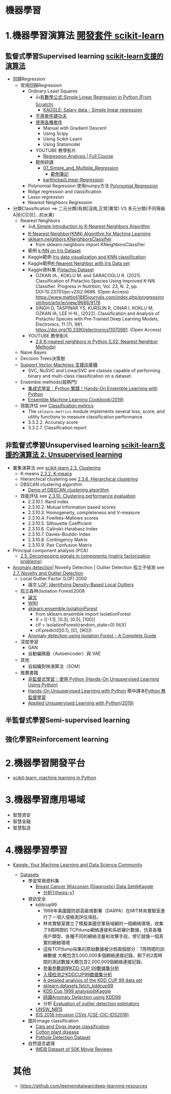 # 機器學習


# 1.機器學習演算法 [開發套件 scikit-learn](https://scikit-learn.org/stable/)

## 監督式學習Supervised learning  [scikit-learn支援的演算法](https://scikit-learn.org/stable/supervised_learning.html#supervised-learning)
- 回歸Regression  
  - 常用回歸Regression
    - Ordinary Least Squares
      - 👍[有數學公式:Simple Linear Regression in Python (From Scratch)](https://www.kaggle.com/datasets/karthickveerakumar/salary-data-simple-linear-regression)
        - [KAGGLE: Salary data - Simple linear regression](https://www.kaggle.com/datasets/karthickveerakumar/salary-data-simple-linear-regression) 
      - [不用套件硬功夫](https://github.com/m0-k1/Linear-Regression_model)
      - [使用各種套件](https://github.com/tatwan/Linear-Regression-Implementation-in-Python)
        - Manual with Gradient Descent
        - Using Scipy
        - Using Scikit-Learn
        - Using Statsmodel
      - YOUTUBE 教學影片
        - [Regression Analysis | Full Course](https://www.youtube.com/watch?v=0m-rs2M7K-Y) 
      - 範例研讀
        - [07_Simple_and_Multiple_Regression](https://github.com/sandipanpaul21/Machine-Learning-in-Python-Code/blob/master/07_Simple_and_Multiple_Regression.ipynb) 
          - [範例筆記](https://github.com/sandipanpaul21/ML-Notes-Daywise)
        - [karthickai/Linear-Regression](https://github.com/karthickai/Linear-Regression) 
    - Polynomial Regression 使用numpy方法 [Polynomial Regression](https://www.w3schools.com/python/python_ml_polynomial_regression.asp)
    - Ridge regression and classification
    - Lasso regression
    - Nearest Neighbors Regression 
- 分類Classification ==> 二元分類(有病|沒病,正常|異常) VS 多元分類(不同等級A|B|C|D|E|...的水果)
  - Nearest Neighbors
    - 👍[A Simple Introduction to K-Nearest Neighbors Algorithm](https://towardsdatascience.com/a-simple-introduction-to-k-nearest-neighbors-algorithm-b3519ed98e)
    - [K-Nearest Neighbor(KNN) Algorithm for Machine Learning](https://www.javatpoint.com/k-nearest-neighbor-algorithm-for-machine-learning)
    - [sklearn.neighbors.KNeighborsClassifier](https://scikit-learn.org/stable/modules/generated/sklearn.neighbors.KNeighborsClassifier.html)
      - from sklearn.neighbors import KNeighborsClassifier  
    - 範例 [k-NN on Iris Dataset](https://towardsdatascience.com/k-nn-on-iris-dataset-3b827f2591e)
    - Kaggle範例 [Iris data visualization and KNN classification](https://www.kaggle.com/code/skalskip/iris-data-visualization-and-knn-classification)
    - Kaggle範例[K-Nearest Neighbor with Iris Data set](https://www.kaggle.com/code/susree64/k-nearest-neighbor-with-iris-data-set/notebook)
    - Kaggle資料集 [Pistachio Dataset](https://www.kaggle.com/datasets/muratkokludataset/pistachio-dataset)
      - OZKAN IA., KOKLU M. and SARACOGLU R. (2021). Classification of Pistachio Species Using Improved K-NN Classifier. Progress in Nutrition, Vol. 23, N. 2, pp. DOI:10.23751/pn.v23i2.9686. (Open Access) https://www.mattioli1885journals.com/index.php/progressinnutrition/article/view/9686/9178
      - SINGH D, TASPINAR YS, KURSUN R, CINAR I, KOKLU M, OZKAN IA, LEE H-N., (2022). Classification and Analysis of Pistachio Species with Pre-Trained Deep Learning Models, Electronics, 11 (7), 981. https://doi.org/10.3390/electronics11070981. (Open Access) 
    - YOUTUBE 教學影片
      - [2.6 K-nearest neighbors in Python (L02: Nearest Neighbor Methods)](https://www.youtube.com/watch?v=PtjeiDpHss8)
  - Naive Bayes
  - Decision Trees決策樹
  - [Support Vector Machines 支援向量機](https://scikit-learn.org/stable/modules/svm.html#support-vector-machines)
    - SVC, NuSVC and LinearSVC are classes capable of performing binary and multi-class classification on a dataset.
  - Ensemble methods(超熱門)
    - [集成式學習：Python 實踐！Hands-On Ensemble Learning with Python](https://www.tenlong.com.tw/products/9789863126942?list_name=srh)
    - [Ensemble Machine Learning Cookbook(2019)](https://www.tenlong.com.tw/products/9781789136609?list_name=srh)
  - 效能評估 see [Classification metrics]()
    - The `sklearn.metrics` module implements several loss, score, and utility functions to measure classification performance
    - 3.3.2.2. Accuracy score
    - 3.3.2.7. Classification report
## 非監督式學習Unsupervised learning [scikit-learn支援的演算法 2. Unsupervised learning](https://scikit-learn.org/stable/unsupervised_learning.html)
- 叢集演算法 see [scikit-learn 2.3. Clustering]()
  - K-means [2.3.2. K-means](https://scikit-learn.org/stable/modules/clustering.html#k-means)
  - Hierarchical clustering see [2.3.6. Hierarchical clustering]()
  - DBSCAN clustering algorithm
    - [Demo of DBSCAN clustering algorithm](https://scikit-learn.org/stable/auto_examples/cluster/plot_dbscan.html#sphx-glr-auto-examples-cluster-plot-dbscan-py)
  - 效能評估 see [2.3.10. Clustering performance evaluation]()
    - 2.3.10.1. Rand index
    - 2.3.10.2. Mutual Information based scores
    - 2.3.10.3. Homogeneity, completeness and V-measure
    - 2.3.10.4. Fowlkes-Mallows scores
    - 2.3.10.5. Silhouette Coefficient
    - 2.3.10.6. Calinski-Harabasz Index
    - 2.3.10.7. Davies-Bouldin Index
    - 2.3.10.8. Contingency Matrix
    - 2.3.10.9. Pair Confusion Matrix
- Principal component analysis (PCA)
  - [2.5. Decomposing signals in components (matrix factorization problems)](https://scikit-learn.org/stable/modules/decomposition.html)
- [Anomaly detection](https://en.wikipedia.org/wiki/Anomaly_detection)|  Novelty Detection | Outlier Detection 孤立子偵測 see [2.7. Novelty and Outlier Detection](https://scikit-learn.org/stable/modules/outlier_detection.html)
  - Local Outlier Factor (LOF) 2000
    - 論文 [LOF: Identifying Density-Based Local Outliers ](https://www.dbs.ifi.lmu.de/Publikationen/Papers/LOF.pdf) 
  - 孤立森林(Isolation Forest)2008 
    - [論文](https://cs.nju.edu.cn/zhouzh/zhouzh.files/publication/icdm08b.pdf?q=isolation-forest)
    - [WIKI](https://en.wikipedia.org/wiki/Isolation_forest) 
    - [sklearn.ensemble.IsolationForest](https://scikit-learn.org/stable/modules/generated/sklearn.ensemble.IsolationForest.html)
      - from sklearn.ensemble import IsolationForest
      - X = [[-1.1], [0.3], [0.5], [100]]
      - clf = IsolationForest(random_state=0).fit(X)
      - clf.predict([[0.1], [0], [90]])
    - [Anomaly detection using Isolation Forest – A Complete Guide](https://www.analyticsvidhya.com/blog/2021/07/anomaly-detection-using-isolation-forest-a-complete-guide/)
  - 深度學習
    - GAN 
    - 自動編碼器（Autoencoder）與 VAE
  - 其他
    - 自組織對映演算法（SOM） 
  - 推薦書籍
    - [非監督式學習｜使用 Python (Hands-On Unsupervised Learning Using Python)](https://www.tenlong.com.tw/products/9789865024062?list_name=srh)
    - [Hands-On Unsupervised Learning with Python](https://www.tenlong.com.tw/products/9781789348279?list_name=srh) 簡中譯本[Python 無監督學習](https://www.tenlong.com.tw/products/9787115540720?list_name=srh)
    - [Applied Unsupervised Learning with Python(2019)](https://www.tenlong.com.tw/products/9781789952292?list_name=srh) 

## 半監督式學習Semi-supervised learning

## 強化學習Reinforcement learning

# 2.機器學習開發平台 
- [scikit-learn: machine learning in Python](https://scikit-learn.org/)

# 3.機器學習應用場域
- 智慧資安
- 智慧金融
- 智慧製造

# 4.機器學習學習
- [Kaggle: Your Machine Learning and Data Science Community](https://www.kaggle.com/)
  - [Datasets](https://www.kaggle.com/) 
    - 學習常用資料集
      - [Breast Cancer Wisconsin (Diagnostic) Data Set@Kaggle](https://www.kaggle.com/datasets/uciml/breast-cancer-wisconsin-data/code)
        - [分析1:thesis-v1](https://www.kaggle.com/code/ahsanadiba/thesis-v1/notebook) 
    - 資訊安全
      - kddcup99
        - 1998年美國國防部高級規劃署（DARPA）在MIT林肯實驗室進行了一項入侵檢測評估項目。
        - 林肯實驗室建立了模擬美國空軍局域網的一個網絡環境，收集了9周時間的 TCPdump網絡連接和系統審計數據，仿真各種用戶類型、各種不同的網絡流量和攻擊手段，使它就像一個真實的網絡環境
        - 這些TCPdump採集的原始數據被分爲兩個部分：7周時間的訓練數據 大概包含5,000,000多個網絡連接記錄，剩下的2周時間的測試數據大概包含2,000,000個網絡連接記錄。
        - [參看參數說明KDD CUP 99數據集分析](https://www.twblogs.net/a/5c9e8158bd9eee7523887b96)
        - [入侵检测之KDDCUP99数据集分析](https://blog.csdn.net/qq_38384924/article/details/97128744)
        - [A detailed analysis of the KDD CUP 99 data set](https://ieeexplore.ieee.org/document/5356528)
        - [sklearn.datasets.fetch_kddcup99](https://scikit-learn.org/stable/modules/generated/sklearn.datasets.fetch_kddcup99.html#sklearn.datasets.fetch_kddcup99)
        - [KDD Cup 1999 analysis@Kaggle](https://www.kaggle.com/datasets/galaxyh/kdd-cup-1999-data/code)
        - [研讀Anomaly Detection using KDD99 ](https://www.kaggle.com/code/tsenglung/anomaly-detection-using-kdd99/edit)
        - 分析 [Evaluation of outlier detection estimators](https://scikit-learn.org/stable/auto_examples/miscellaneous/plot_outlier_detection_bench.html#sphx-glr-auto-examples-miscellaneous-plot-outlier-detection-bench-py)
      - [UNSW_NB15](https://www.kaggle.com/datasets/mrwellsdavid/unsw-nb15) 
      - [IDS 2018 Intrusion CSVs (CSE-CIC-IDS2018)](https://www.kaggle.com/datasets/solarmainframe/ids-intrusion-csv)
    - 圖片image classification
      - [Cats and Dogs image classification](https://www.kaggle.com/datasets/samuelcortinhas/cats-and-dogs-image-classification)
      - [Cotton plant disease](https://www.kaggle.com/datasets/samuelcortinhas/cats-and-dogs-image-classification)
      - [Pothole Detection Dataset](https://www.kaggle.com/datasets/rajdalsaniya/pothole-detection-dataset)
    - 自然語言處理
      - [IMDB Dataset of 50K Movie Reviews](https://www.kaggle.com/datasets/lakshmi25npathi/imdb-dataset-of-50k-movie-reviews)
  
  # 其他
  - https://github.com/leemengtaiwan/deep-learning-resources
